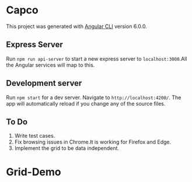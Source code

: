# Capco

This project was generated with [Angular CLI](https://github.com/angular/angular-cli) version 6.0.0.

## Express Server

Run `npm run api-server` to start a new express server to `localhost:3000`.All the Angular services will map to this.

## Development server

Run `npm start` for a dev server. Navigate to `http://localhost:4200/`. The app will automatically reload if you change any of the source files.

## To Do
1. Write test cases.
2. Fix browsing issues in Chrome.It is working for Firefox and Edge.
3. Implement the grid to be data independent.


# Grid-Demo
